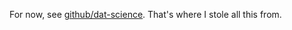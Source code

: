 For now, see [github/dat-science](https://github.com/github/dat-science). That's where I stole all this from.
